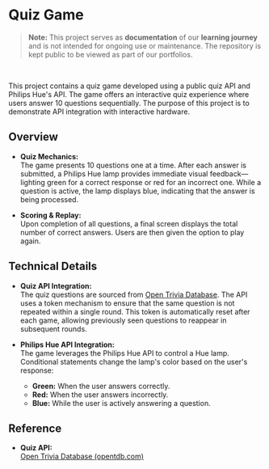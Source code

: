 # Quiz Game

> **Note:** This project serves as **documentation** of our **learning journey** and is not intended for ongoing use or maintenance.
> The repository is kept public to be viewed as part of our portfolios.

<br>

This project contains a quiz game developed using a public quiz API and Philips Hue's API. The game offers an interactive quiz experience where users answer 10 questions sequentially. The purpose of this project is to demonstrate API integration with interactive hardware.

## Overview

- **Quiz Mechanics:**  
  The game presents 10 questions one at a time. After each answer is submitted, a Philips Hue lamp provides immediate visual feedback—lighting green for a correct response or red for an incorrect one. While a question is active, the lamp displays blue, indicating that the answer is being processed.

- **Scoring & Replay:**  
  Upon completion of all questions, a final screen displays the total number of correct answers. Users are then given the option to play again.

## Technical Details

- **Quiz API Integration:**  
  The quiz questions are sourced from [Open Trivia Database](https://opentdb.com/). The API uses a token mechanism to ensure that the same question is not repeated within a single round. This token is automatically reset after each game, allowing previously seen questions to reappear in subsequent rounds.

- **Philips Hue API Integration:**  
  The game leverages the Philips Hue API to control a Hue lamp. Conditional statements change the lamp's color based on the user's response:
  - **Green:** When the user answers correctly.
  - **Red:** When the user answers incorrectly.
  - **Blue:** While the user is actively answering a question.

## Reference

- **Quiz API:**  
  [Open Trivia Database (opentdb.com)](https://opentdb.com/)
